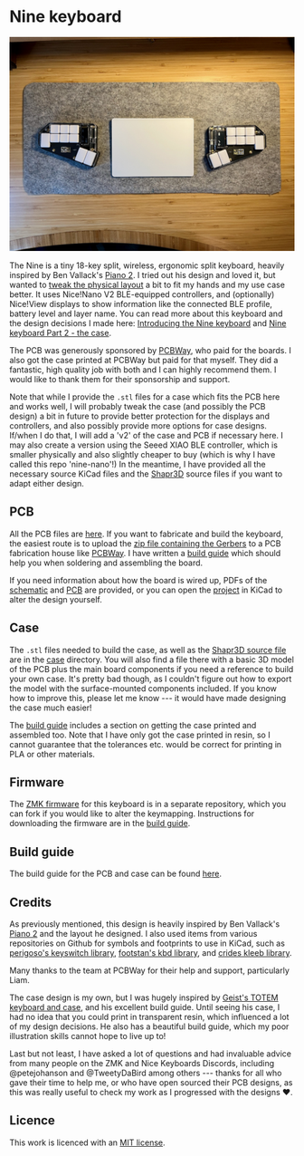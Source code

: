 # Nine keyboard

![Keyboard in case showing both halves with displays switched on](docs/images/left_right_in_case.jpeg)

The Nine is a tiny 18-key split, wireless, ergonomic split keyboard, heavily inspired by Ben Vallack's [Piano 2](https://www.pcbway.com/project/shareproject/The_Piano_by_Ben_Vallack_Ultra_minimal_18_key_keyboard_5b2c99e1.html). I tried out his design and loved it, but wanted to [tweak the physical layout](https://www.rousette.org.uk/archives/introducing-the-nine-keyboard/) a bit to fit my hands and my use case better. It uses Nice!Nano V2 BLE-equipped controllers, and (optionally) Nice!View displays to show information like the connected BLE profile, battery level and layer name. You can read more about this keyboard and the design decisions I made here: [Introducing the Nine keyboard](https://www.rousette.org.uk/archives/introducing-the-nine-keyboard/) and [Nine keyboard Part 2 - the case](https://www.rousette.org.uk/archives/nine-keyboard-part-2-the-case/).

The PCB was generously sponsored by [PCBWay](https://www.pcbway.com/), who paid for the boards. I also got the case printed at PCBWay but paid for that myself. They did a fantastic, high quality job with both and I can highly recommend them. I would like to thank them for their sponsorship and support.

Note that while I provide the `.stl` files for a case which fits the PCB here and works well, I will probably tweak the case (and possibly the PCB design) a bit in future to provide better protection for the displays and controllers, and also possibly provide more options for case designs. If/when I do that, I will add a 'v2' of the case and PCB if necessary here. I may also create a version using the Seeed XIAO BLE controller, which is smaller physically and also slightly cheaper to buy (which is why I have called this repo 'nine-nano'!) In the meantime, I have provided all the necessary source KiCad files and the [Shapr3D](https://www.shapr3d.com/) source files if you want to adapt either design.

## PCB

All the PCB files are [here](pcb/). If you want to fabricate and build the keyboard, the easiest route is to upload the [zip file containing the Gerbers](pcb/nine-nano-gerbers.zip) to a PCB fabrication house like [PCBWay](https://www.pcbway.com/). I have written a [build guide](docs/build_guide.md) which should help you when soldering and assembling the board.

If you need information about how the board is wired up, PDFs of the [schematic](docs/nine_nano_schematic.pdf) and [PCB](docs/nine_nano_pcb.pdf) are provided, or you can open the [project](pcb/nine-nano.kicad_pro) in KiCad to alter the design yourself.

## Case

The `.stl` files needed to build the case, as well as the [Shapr3D source file](case/nine%20case.shapr) are in the [case](case/) directory. You will also find a file there with a basic 3D model of the PCB plus the main board components if you need a reference to build your own case. It's pretty bad though, as I couldn't figure out how to export the model with the surface-mounted components included. If you know how to improve this, please let me know --- it would have made designing the case much easier!

The [build guide](docs/build_guide.md) includes a section on getting the case printed and assembled too. Note that I have only got the case printed in resin, so I cannot guarantee that the tolerances etc. would be correct for printing in PLA or other materials. 

## Firmware

The [ZMK firmware](https://github.com/bsag/zmk-config-nine/) for this keyboard is in a separate repository, which you can fork if you would like to alter the keymapping. Instructions for downloading the firmware are in the [build guide](docs/build_guide.md). 

## Build guide

The build guide for the PCB and case can be found [here](docs/build_guide.md).

## Credits

As previously mentioned, this design is heavily inspired by Ben Vallack's [Piano 2](https://www.pcbway.com/project/shareproject/The_Piano_by_Ben_Vallack_Ultra_minimal_18_key_keyboard_5b2c99e1.html) and the layout he designed. I also used items from various repositories on Github for symbols and footprints to use in KiCad, such as [perigoso's keyswitch library](https://github.com/perigoso/keyswitch-kicad-library), [footstan's kbd library](https://github.com/foostan/kbd), and [crides kleeb library](https://github.com/crides/kleeb). 

Many thanks to the team at PCBWay for their help and support, particularly Liam.

The case design is my own, but I was hugely inspired by [Geist's TOTEM keyboard and case](https://github.com/GEIGEIGEIST/TOTEM), and his excellent build guide. Until seeing his case, I had no idea that you could print in transparent resin, which influenced a lot of my design decisions. He also has a beautiful build guide, which my poor illustration skills cannot hope to live up to!

Last but not least, I have asked a lot of questions and had invaluable advice from many people on the ZMK and Nice Keyboards Discords, including @petejohanson and @TweetyDaBird among others --- thanks for all who gave their time to help me, or who have open sourced their PCB designs, as this was really useful to check my work as I progressed with the designs ♥️. 


## Licence

This work is licenced with an [MIT license](LICENSE).